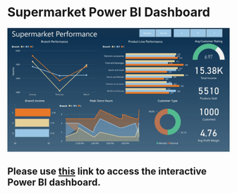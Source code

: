 
# Supermarket Power BI Dashboard

![Power BI Dashboard](https://github.com/benmcmahon51/Supermarket_Power_BI_Dashboard/raw/main/dashboard_images/Supermarket%20Cover%20Photo.JPG)

## Please use [this](https://app.powerbi.com/reportEmbed?reportId=b4257185-e391-43a6-8787-3b32b2888a32&autoAuth=true&ctid=2e73f02b-4a0b-44d3-9f07-1b29d0f27b1e) link to access the interactive Power BI dashboard.
